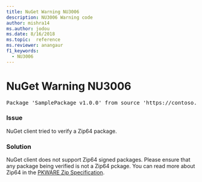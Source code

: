 ```yaml
---
title: NuGet Warning NU3006
description: NU3006 Warning code
author: mishra14
ms.author: jodou
ms.date: 8/16/2018
ms.topic:  reference
ms.reviewer: anangaur
f1_keywords: 
  - NU3006
---
```


# NuGet Warning NU3006

<pre>Package 'SamplePackage v1.0.0' from source 'https://contoso.com/index.json': Signed Zip64 packages are not supported.</pre>

### Issue

NuGet client tried to verify a Zip64 package.


### Solution

NuGet client does not support Zip64 signed packages. Please ensure that any package being verified is not a Zip64 pckage. You can read more about Zip64 in the [PKWARE Zip Specification](https://pkware.cachefly.net/webdocs/casestudies/APPNOTE.TXT).


